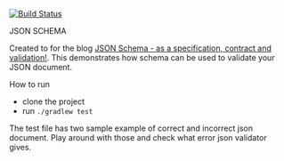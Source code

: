 [![Build Status](https://api.travis-ci.org/pritibiyani/JsonSchema.svg?branch=master)](https://travis-ci.org/pritibiyani/JsonSchema)

JSON SCHEMA 

Created to for the blog [JSON Schema - as a specification, contract and validation!](https://pritibiyani.github.io/blog/using-json-schema-as-specification-contract-and-validate-your-api). This demonstrates how schema can be used to validate your JSON document. 

How to run 
- clone the project 
- run `./gradlew test`

The test file has two sample example of correct and incorrect json document. Play around with those and check what error json validator gives. 
